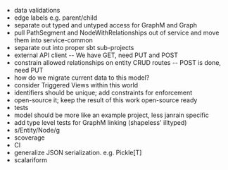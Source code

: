 - data validations
- edge labels e.g. parent/child
- separate out typed and untyped access for GraphM and Graph
- pull PathSegment and NodeWithRelationships out of service and move them into service-common
- separate out into proper sbt sub-projects
- external API client -- We have GET, need PUT and POST
- constrain allowed relationships on entity CRUD routes -- POST is done, need PUT
- how do we migrate current data to this model?
- consider Triggered Views within this world
- identifiers should be unique; add constraints for enforcement
- open-source it; keep the result of this work open-source ready
- tests
- model should be more like an example project, less janrain specific
- add type level tests for GraphM linking (shapeless' illtyped)
- s/Entity/Node/g
- scoverage
- CI
- generalize JSON serialization. e.g. Pickle[T]
- scalariform
